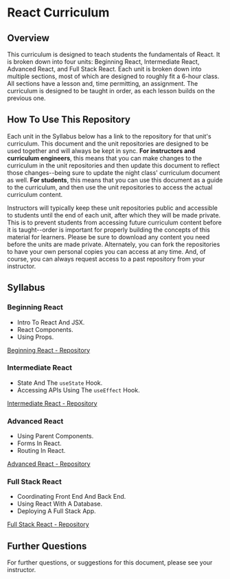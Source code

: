 # React Curriculum

## Overview

This curriculum is designed to teach students the fundamentals of React. It is broken down into four units: Beginning React, Intermediate React, Advanced React, and Full Stack React. Each unit is broken down into multiple sections, most of which are designed to roughly fit a 6-hour class. All sections have a lesson and, time permitting, an assignment. The curriculum is designed to be taught in order, as each lesson builds on the previous one.

## How To Use This Repository

Each unit in the Syllabus below has a link to the repository for that unit's curriculum. This document and the unit repositories are designed to be used together and will always be kept in sync. **For instructors and curriculum engineers**, this means that you can make changes to the curriculum in the unit repositories and then update this document to reflect those changes--being sure to update the night class' curriculum document as well. **For students**, this means that you can use this document as a guide to the curriculum, and then use the unit repositories to access the actual curriculum content.

Instructors will typically keep these unit repositories public and accessible to students until the end of each unit, after which they will be made private. This is to prevent students from accessing future curriculum content before it is taught--order is important for properly building the concepts of this material for learners. Please be sure to download any content you need before the units are made private. Alternately, you can fork the repositories to have your own personal copies you can access at any time. And, of course, you can always request access to a past repository from your instructor.

## Syllabus


### Beginning React

- Intro To React And JSX.
- React Components.
- Using Props.

[Beginning React - Repository](https://github.com/nobledesktop/beginning-react)

### Intermediate React

- State And The `useState` Hook.
- Accessing APIs Using The `useEffect` Hook.

[Intermediate React - Repository](https://github.com/nobledesktop/intermediate-react)

### Advanced React

- Using Parent Components.
- Forms In React.
- Routing In React.

[Advanced React - Repository](https://github.com/nobledesktop/advanced-react)

### Full Stack React

- Coordinating Front End And Back End.
- Using React With A Database.
- Deploying A Full Stack App.

[Full Stack React - Repository](https://github.com/nobledesktop/full-stack-react)

## Further Questions

For further questions, or suggestions for this document, please see your instructor.
